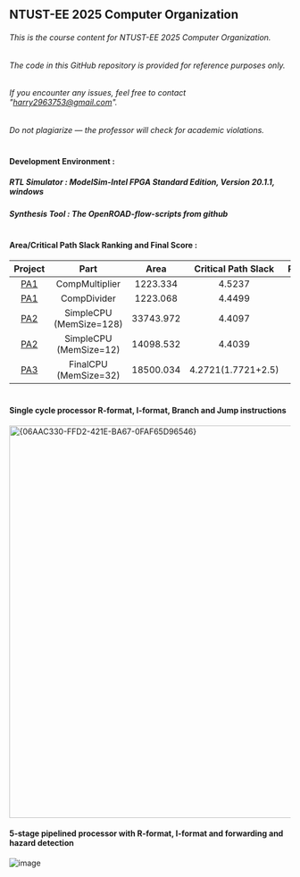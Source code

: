NTUST-EE 2025 Computer Organization
-
###### This is the course content for *NTUST-EE 2025 Computer Organization*.   
###### The code in this GitHub repository is provided for reference purposes only.   
###### If you encounter any issues, feel free to contact "harry2963753@gmail.com".   
###### Do not plagiarize — the professor will check for academic violations.  

#  
#### Development Environment :  
 
##### RTL Simulator : *ModelSim-Intel FPGA Standard Edition, Version 20.1.1, windows*  
##### Synthesis Tool : *The OpenROAD-flow-scripts from github*

#   
#### Area/Critical Path Slack Ranking and Final Score : 
| Project | Part | Area | Critical Path Slack | Ranking  | Score    |
|:----:|:------:|:-----:|:-----:|:-----:|:-----:|
|  [PA1](./PA1)   |  CompMultiplier | 1223.334 | 4.5237  | 1% | 100  |
|  [PA1](./PA1)  |  CompDivider | 1223.068 | 4.4499  | 1% | 100 |
|  [PA2](./PA2)  |  SimpleCPU (MemSize=128) | 33743.972 | 4.4097  | 1% | 100 |
|  [PA2](./PA2)  |  SimpleCPU (MemSize=12) | 14098.532 | 4.4039  | 1% | 100 |
|  [PA3](./PA3)  |  FinalCPU (MemSize=32) | 18500.034 | 4.2721(1.7721+2.5)  | 4% | 96 |

#
#### Single cycle processor R-format, I-format, Branch and Jump instructions  
<img width="703" alt="{06AAC330-FFD2-421E-BA67-0FAF65D96546}" src="https://github.com/user-attachments/assets/ff82dbc1-93f1-4ed3-925c-6c8e10a6df76" />  

#### 5-stage pipelined processor with R-format, I-format and forwarding and hazard detection  
![image](https://github.com/user-attachments/assets/7304aa38-02b7-4092-8d19-6725a044dd50)
